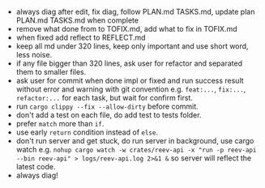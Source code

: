 - always diag after edit, fix diag, follow PLAN.md TASKS.md, update plan PLAN.md TASKS.md when complete
- remove what done from to TOFIX.md, add what to fix in TOFIX.md
- when fixed add reflect to REFLECT.md
- keep all md under 320 lines, keep only important and use short word, less noise.
- if any file bigger than 320 lines, ask user for refactor and separated them to smaller files.
- ask user for commit when done impl or fixed and run success result without error and warning with git convention e.g. `feat:...`, `fix:...`, `refactor:...` for each task, but wait for confirm first.
- run `cargo clippy --fix --allow-dirty`  before commit.
- don't add a test on each file, do add test to tests folder.
- prefer `match` more than `if`.
- use early `return` condition instead of `else`.
- don't run server and get stuck, do run server in background, use cargo watch e.g. `nohup cargo watch -w crates/reev-api -x "run -p reev-api --bin reev-api" > logs/reev-api.log 2>&1 &` so server will reflect the latest code.
- always diag!
